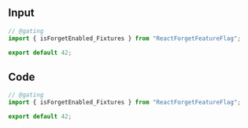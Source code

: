 
## Input

```javascript
// @gating
import { isForgetEnabled_Fixtures } from "ReactForgetFeatureFlag";

export default 42;

```

## Code

```javascript
// @gating
import { isForgetEnabled_Fixtures } from "ReactForgetFeatureFlag";

export default 42;

```
      